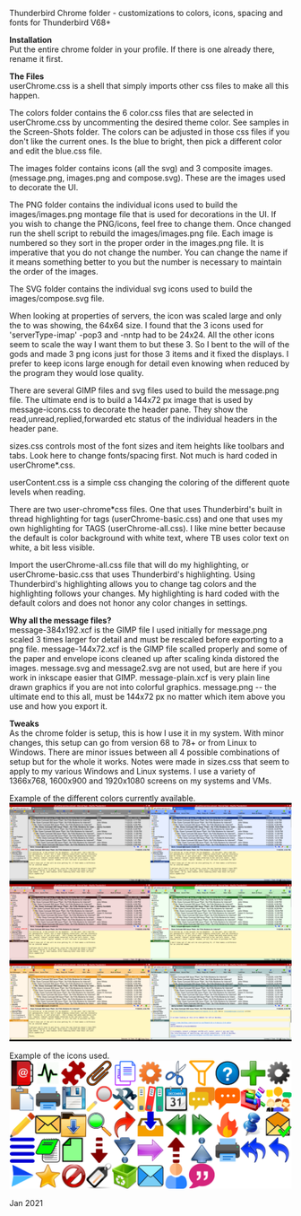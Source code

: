 Thunderbird Chrome folder - customizations to colors, icons, spacing and fonts for Thunderbird V68+

<b>Installation</b><br>
Put the entire chrome folder in your profile.  If there is one already there, rename it first.

<b>The Files</b><br>
userChrome.css is a shell that simply imports other css files to make all this happen.

The colors folder contains the 6 color.css files that are selected in userChrome.css by uncommenting the desired theme color.  See samples in the Screen-Shots folder.
The colors can be adjusted in those css files if you don't like the current ones.  Is the blue to bright, then pick a different color and edit the blue.css file.

The images folder contains icons (all the svg) and 3 composite images. (message.png, images.png and compose.svg).  These are the images used to decorate the UI.

The PNG folder contains the individual icons used to build the images/images.png montage file that is used for decorations in the UI.  If you wish to change the PNG/icons, feel free to change them.  Once changed run the shell script to rebuild the images/images.png file.  Each image is numbered so they sort in the proper order in the images.png file.  It is imperative that you do not change the number.  You can change the name if it means something better to you but the number is necessary to maintain the order of the images.

The SVG folder contains the individual svg icons used to build the images/compose.svg file.

When looking at properties of servers, the icon was scaled large and only the to was showing, the 64x64 size.  I found that the 3 icons used for 'serverType-imap' -pop3 and -nntp had to be 24x24.  All the other icons seem to scale the way I want them to but these 3.  So I bent to the will of the gods and made 3 png icons just for those 3 items and it fixed the displays.  I prefer to keep icons large enough for detail even knowing when reduced by the program they would lose quality.

There are several GIMP files and svg files used to build the message.png file.  The ultimate end is to build a 144x72 px image that is used by message-icons.css to decorate the header pane.  They show the read,unread,replied,forwarded etc status of the individual headers in the header pane.

sizes.css controls most of the font sizes and item heights like toolbars and tabs.
Look here to change fonts/spacing first.  Not much is hard coded in userChrome*.css.

userContent.css is a simple css changing the coloring of the different quote levels when reading.

There are two user-chrome*css files.  One that uses Thunderbird's built in thread highlighting for tags (userChrome-basic.css) and one that uses my own highlighting for TAGS (userChrome-all.css).  I like mine better because the default is color background with white text, where TB uses color text on white, a bit less visible.

Import the userChrome-all.css file that will do my highlighting, or userChrome-basic.css that uses Thunderbird's highlighting.  Using Thunderbird's highlighting allows you to change tag colors and the highlighting follows your changes.  My highlighting is hard coded with the default colors and does not honor any color changes in settings.

<b>Why all the message files?</b><br>
message-384x192.xcf is the GIMP file I used initially for message.png scaled 3 times larger for detail and must be rescaled before exporting to a png file.
message-144x72.xcf is the GIMP file scalled properly and some of the paper and envelope icons cleaned up after scaling kinda distored the images.
message.svg and message2.svg are not used, but are here if you work in inkscape easier that GIMP.
message-plain.xcf is very plain line drawn graphics if you are not into colorful graphics.
message.png -- the ultimate end to this all, must be 144x72 px no matter which item above you use and how you export it.

<b>Tweaks</b><br>
As the chrome folder is setup, this is how I use it in my system.
With minor changes, this setup can go from version 68 to 78+ or from Linux to Windows.
There are minor issues between all 4 possible combinations of setup but for the whole it works.  Notes were made in sizes.css that seem to apply to my various Windows and Linux systems.  I use a variety of 1366x768, 1600x900 and 1920x1080 screens on my systems and VMs.


Example of the different colors currently available.
![](sample.png)

Example of the icons used.
![](icons.png)

Jan 2021
